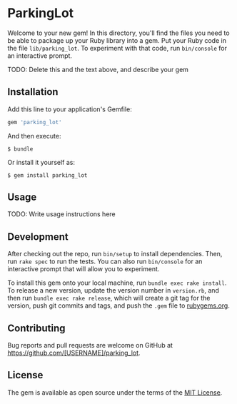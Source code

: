 # ParkingLot

Welcome to your new gem! In this directory, you'll find the files you need to be able to package up your Ruby library into a gem. Put your Ruby code in the file `lib/parking_lot`. To experiment with that code, run `bin/console` for an interactive prompt.

TODO: Delete this and the text above, and describe your gem

## Installation

Add this line to your application's Gemfile:

```ruby
gem 'parking_lot'
```

And then execute:

    $ bundle

Or install it yourself as:

    $ gem install parking_lot

## Usage

TODO: Write usage instructions here

## Development

After checking out the repo, run `bin/setup` to install dependencies. Then, run `rake spec` to run the tests. You can also run `bin/console` for an interactive prompt that will allow you to experiment.

To install this gem onto your local machine, run `bundle exec rake install`. To release a new version, update the version number in `version.rb`, and then run `bundle exec rake release`, which will create a git tag for the version, push git commits and tags, and push the `.gem` file to [rubygems.org](https://rubygems.org).

## Contributing

Bug reports and pull requests are welcome on GitHub at https://github.com/[USERNAME]/parking_lot.

## License

The gem is available as open source under the terms of the [MIT License](http://opensource.org/licenses/MIT).
